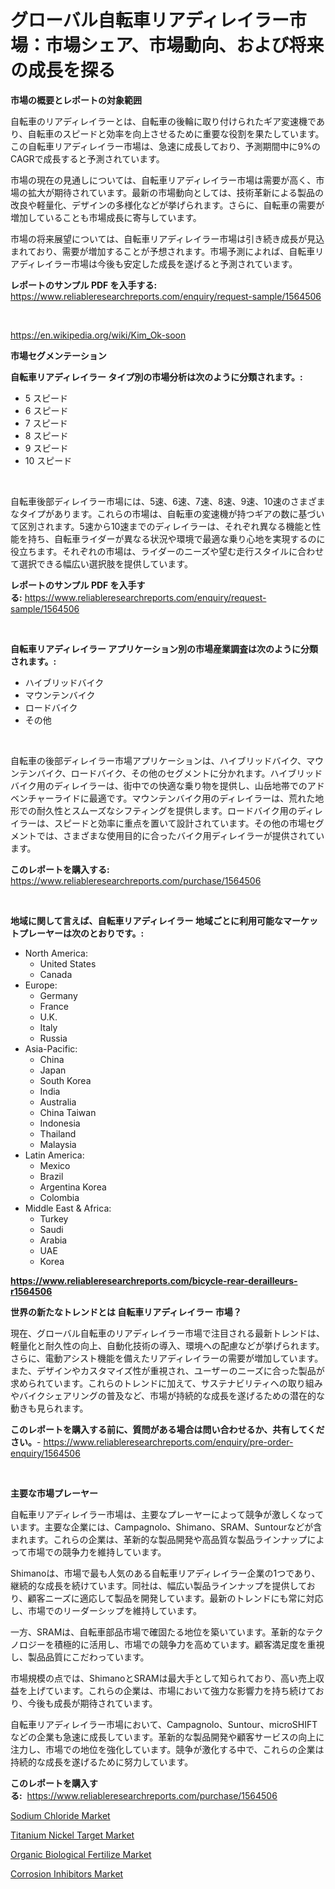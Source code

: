 <p><h1>グローバル自転車リアディレイラー市場：市場シェア、市場動向、および将来の成長を探る</h1></p><p><strong>市場の概要とレポートの対象範囲</strong></p>
<p><p>自転車のリアディレイラーとは、自転車の後輪に取り付けられたギア変速機であり、自転車のスピードと効率を向上させるために重要な役割を果たしています。この自転車リアディレイラー市場は、急速に成長しており、予測期間中に9%のCAGRで成長すると予測されています。</p><p>市場の現在の見通しについては、自転車リアディレイラー市場は需要が高く、市場の拡大が期待されています。最新の市場動向としては、技術革新による製品の改良や軽量化、デザインの多様化などが挙げられます。さらに、自転車の需要が増加していることも市場成長に寄与しています。</p><p>市場の将来展望については、自転車リアディレイラー市場は引き続き成長が見込まれており、需要が増加することが予想されます。市場予測によれば、自転車リアディレイラー市場は今後も安定した成長を遂げると予測されています。</p></p>
<p><strong>レポートのサンプル PDF を入手する:</strong> <a href="https://www.reliableresearchreports.com/enquiry/request-sample/1564506">https://www.reliableresearchreports.com/enquiry/request-sample/1564506</a></p>
<p>&nbsp;</p>
<p><a href="https://en.wikipedia.org/wiki/Kim_Ok-soon">https://en.wikipedia.org/wiki/Kim_Ok-soon</a></p>
<p><strong>市場セグメンテーション</strong></p>
<p><strong>自転車リアディレイラー タイプ別の市場分析は次のように分類されます。:</strong></p>
<p><ul><li>5 スピード</li><li>6 スピード</li><li>7 スピード</li><li>8 スピード</li><li>9 スピード</li><li>10 スピード</li></ul></p>
<p>&nbsp;</p>
<p><p>自転車後部ディレイラー市場には、5速、6速、7速、8速、9速、10速のさまざまなタイプがあります。これらの市場は、自転車の変速機が持つギアの数に基づいて区別されます。5速から10速までのディレイラーは、それぞれ異なる機能と性能を持ち、自転車ライダーが異なる状況や環境で最適な乗り心地を実現するのに役立ちます。それぞれの市場は、ライダーのニーズや望む走行スタイルに合わせて選択できる幅広い選択肢を提供しています。</p></p>
<p><strong>レポートのサンプル PDF を入手する:</strong>&nbsp;<a href="https://www.reliableresearchreports.com/enquiry/request-sample/1564506">https://www.reliableresearchreports.com/enquiry/request-sample/1564506</a></p>
<p>&nbsp;</p>
<p><strong> 自転車リアディレイラー アプリケーション別の市場産業調査は次のように分類されます。:</strong></p>
<p><ul><li>ハイブリッドバイク</li><li>マウンテンバイク</li><li>ロードバイク</li><li>その他</li></ul></p>
<p>&nbsp;</p>
<p><p>自転車の後部ディレイラー市場アプリケーションは、ハイブリッドバイク、マウンテンバイク、ロードバイク、その他のセグメントに分かれます。ハイブリッドバイク用のディレイラーは、街中での快適な乗り物を提供し、山岳地帯でのアドベンチャーライドに最適です。マウンテンバイク用のディレイラーは、荒れた地形での耐久性とスムーズなシフティングを提供します。ロードバイク用のディレイラーは、スピードと効率に重点を置いて設計されています。その他の市場セグメントでは、さまざまな使用目的に合ったバイク用ディレイラーが提供されています。</p></p>
<p><strong>このレポートを購入する:</strong>&nbsp; <a href="https://www.reliableresearchreports.com/purchase/1564506">https://www.reliableresearchreports.com/purchase/1564506</a></p>
<p>&nbsp;</p>
<p><strong>地域に関して言えば、自転車リアディレイラー 地域ごとに利用可能なマーケットプレーヤーは次のとおりです。:</strong></p>
<p><ul>
    <li>
        North America:
        <ul>
            <li>United States</li>
            <li>Canada</li>
        </ul>
    </li>
    <li>
        Europe:
        <ul>
            <li>Germany</li>
            <li>France</li>
            <li>U.K.</li>
            <li>Italy</li>
            <li>Russia</li>
        </ul>
    </li>
    <li>
        Asia-Pacific:
        <ul>
            <li>China</li>
            <li>Japan</li>
            <li>South Korea</li>
            <li>India</li>
            <li>Australia</li>
            <li>China Taiwan</li>
            <li>Indonesia</li>
            <li>Thailand</li>
            <li>Malaysia</li>
        </ul>
    </li>
    <li>
        Latin America:
        <ul>
            <li>Mexico</li>
            <li>Brazil</li>
            <li>Argentina Korea</li>
            <li>Colombia</li>
        </ul>
    </li>
    <li>
        Middle East & Africa:
        <ul>
            <li>Turkey</li>
            <li>Saudi</li>
            <li>Arabia</li>
            <li>UAE</li>
            <li>Korea</li>
        </ul>
    </li>
    </ul></p>
<p><strong><a href="https://www.reliableresearchreports.com/bicycle-rear-derailleurs-r1564506">https://www.reliableresearchreports.com/bicycle-rear-derailleurs-r1564506</a></strong>&nbsp;</p>
<p><strong>世界の新たなトレンドとは 自転車リアディレイラー 市場？</strong></p>
<p><p>現在、グローバル自転車のリアディレイラー市場で注目される最新トレンドは、軽量化と耐久性の向上、自動化技術の導入、環境への配慮などが挙げられます。さらに、電動アシスト機能を備えたリアディレイラーの需要が増加しています。また、デザインやカスタマイズ性が重視され、ユーザーのニーズに合った製品が求められています。これらのトレンドに加えて、サステナビリティへの取り組みやバイクシェアリングの普及など、市場が持続的な成長を遂げるための潜在的な動きも見られます。</p></p>
<p><strong>このレポートを購入する前に、質問がある場合は問い合わせるか、共有してください。</strong>- <a href="https://www.reliableresearchreports.com/enquiry/pre-order-enquiry/1564506">https://www.reliableresearchreports.com/enquiry/pre-order-enquiry/1564506</a></p>
<p>&nbsp;</p>
<p><strong>主要な市場プレーヤー</strong></p>
<p><p>自転車リアディレイラー市場は、主要なプレーヤーによって競争が激しくなっています。主要な企業には、Campagnolo、Shimano、SRAM、Suntourなどが含まれます。これらの企業は、革新的な製品開発や高品質な製品ラインナップによって市場での競争力を維持しています。</p><p>Shimanoは、市場で最も人気のある自転車リアディレイラー企業の1つであり、継続的な成長を続けています。同社は、幅広い製品ラインナップを提供しており、顧客ニーズに適応して製品を開発しています。最新のトレンドにも常に対応し、市場でのリーダーシップを維持しています。</p><p>一方、SRAMは、自転車部品市場で確固たる地位を築いています。革新的なテクノロジーを積極的に活用し、市場での競争力を高めています。顧客満足度を重視し、製品品質にこだわっています。</p><p>市場規模の点では、ShimanoとSRAMは最大手として知られており、高い売上収益を上げています。これらの企業は、市場において強力な影響力を持ち続けており、今後も成長が期待されています。</p><p>自転車リアディレイラー市場において、Campagnolo、Suntour、microSHIFTなどの企業も急速に成長しています。革新的な製品開発や顧客サービスの向上に注力し、市場での地位を強化しています。競争が激化する中で、これらの企業は持続的な成長を遂げるために努力しています。</p></p>
<p><strong>このレポートを購入する:</strong>&nbsp;&nbsp;<a href="https://www.reliableresearchreports.com/purchase/1564506">https://www.reliableresearchreports.com/purchase/1564506</a></p>
<p><p><a href="https://medium.com/@max.sanderson5645/sodium-chloride-market-research-report-market-forecast-and-growth-prospects-with-a-steady-cagr-of-b23eca9b5cdc">Sodium Chloride Market</a></p><p><a href="https://github.com/JosephMorgnlvXXff/Market-Research-Report-List-1/blob/main/titanium-nickel-target-market.md">Titanium Nickel Target Market</a></p><p><a href="https://github.com/ValentineMike02/Market-Research-Report-List-1/blob/main/organic-biological-fertilize-market.md">Organic Biological Fertilize Market</a></p><p><a href="https://medium.com/@colin.burgess8756/global-corrosion-inhibitors-market-focus-on-application-end-use-industry-type-equipment-and-db48e298205b">Corrosion Inhibitors Market</a></p></p>